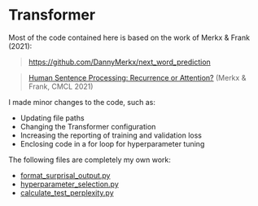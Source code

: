 # Transformer

Most of the code contained here is based on the work of Merkx & Frank (2021):
> https://github.com/DannyMerkx/next_word_prediction

> [Human Sentence Processing: Recurrence or Attention?](https://aclanthology.org/2021.cmcl-1.2) (Merkx & Frank, CMCL 2021)



I made minor changes to the code, such as:
* Updating file paths
* Changing the Transformer configuration
* Increasing the reporting of training and validation loss
* Enclosing code in a for loop for hyperparameter tuning

The following files are completely my own work: 
* [format_surprisal_output.py](format_surprisal_output.py)
* [hyperparameter_selection.py](hyperparameter_selection.py)
* [calculate_test_perplexity.py](caclulate_test_perplexity.py)



